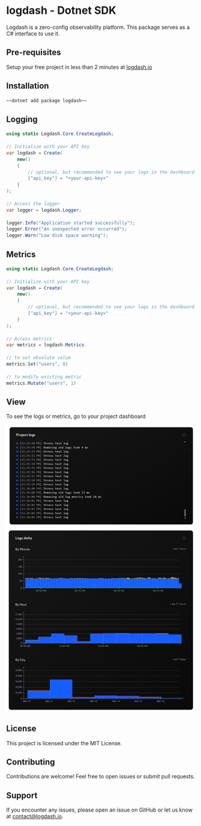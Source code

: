 # logdash - Dotnet SDK

Logdash is a zero-config observability platform. This package serves as a C# interface to use it.

## Pre-requisites

Setup your free project in less than 2 minutes at [logdash.io](https://logdash.io/)

## Installation

```bash
~~dotnet add package logdash~~
```

## Logging

```C#
using static Logdash.Core.CreateLogdash;

// Initialize with your API key
var logdash = Create(
    new()
    {
        // optional, but recommended to see your logs in the dashboard
        ["api_key"] = "<your-api-key>"
    }
);

// Access the logger
var logger = logdash.Logger;

logger.Info("Application started successfully");
logger.Error("An unexpected error occurred");
logger.Warn("Low disk space warning");
```

## Metrics

```C#
using static Logdash.Core.CreateLogdash;

// Initialize with your API key
var logdash = Create(
    new()
    {
        // optional, but recommended to see your logs in the dashboard
        ["api_key"] = "<your-api-key>"
    }
);

// Access metrics
var metrics = logdash.Metrics

// to set absolute value
metrics.Set("users", 0)

// to modify existing metric
metrics.Mutate("users", 1)
```

## View

To see the logs or metrics, go to your project dashboard

![logs](https://raw.githubusercontent.com/logdash-io/python-sdk/main/docs/logs.png)
![delta](https://raw.githubusercontent.com/logdash-io/python-sdk/main/docs/delta.png)

## License

This project is licensed under the MIT License.

## Contributing

Contributions are welcome! Feel free to open issues or submit pull requests.

## Support

If you encounter any issues, please open an issue on GitHub or let us know at [contact@logdash.io](mailto:contact@logdash.io).